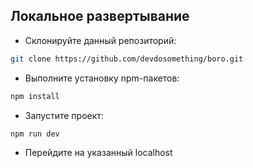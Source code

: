 ## Локальное развертывание

- Склонируйте данный репозиторий:

```sh
git clone https://github.com/devdosomething/boro.git
```

- Выполните установку npm-пакетов:

```sh
npm install
```

- Запустите проект:

```sh
npm run dev
```

- Перейдите на указанный localhost

